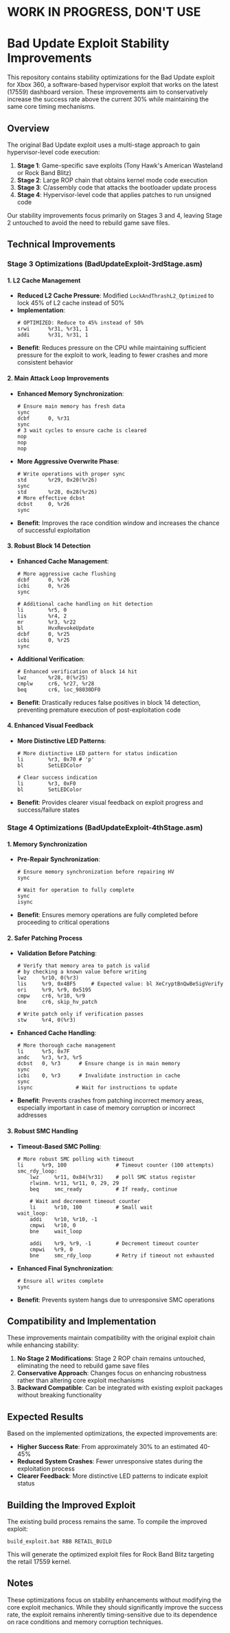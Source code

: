 # WORK IN PROGRESS, DON'T USE

# Bad Update Exploit Stability Improvements

This repository contains stability optimizations for the Bad Update exploit for Xbox 360, a software-based hypervisor exploit that works on the latest (17559) dashboard version. These improvements aim to conservatively increase the success rate above the current 30% while maintaining the same core timing mechanisms.

## Overview

The original Bad Update exploit uses a multi-stage approach to gain hypervisor-level code execution:

1. **Stage 1**: Game-specific save exploits (Tony Hawk's American Wasteland or Rock Band Blitz)
2. **Stage 2**: Large ROP chain that obtains kernel mode code execution
3. **Stage 3**: C/assembly code that attacks the bootloader update process
4. **Stage 4**: Hypervisor-level code that applies patches to run unsigned code

Our stability improvements focus primarily on Stages 3 and 4, leaving Stage 2 untouched to avoid the need to rebuild game save files.

## Technical Improvements

### Stage 3 Optimizations (BadUpdateExploit-3rdStage.asm)

#### 1. L2 Cache Management
- **Reduced L2 Cache Pressure**: Modified `LockAndThrashL2_Optimized` to lock 45% of L2 cache instead of 50%
- **Implementation**:
  ```assembly
  # OPTIMIZED: Reduce to 45% instead of 50%
  srwi      %r31, %r31, 1
  addi      %r31, %r31, 1
  ```
- **Benefit**: Reduces pressure on the CPU while maintaining sufficient pressure for the exploit to work, leading to fewer crashes and more consistent behavior

#### 2. Main Attack Loop Improvements
- **Enhanced Memory Synchronization**:
  ```assembly
  # Ensure main memory has fresh data
  sync
  dcbf      0, %r31
  sync
  # 3 wait cycles to ensure cache is cleared
  nop
  nop
  nop
  ```
- **More Aggressive Overwrite Phase**:
  ```assembly
  # Write operations with proper sync
  std       %r29, 0x20(%r26)
  sync
  std       %r28, 0x28(%r26)
  # More effective dcbst
  dcbst     0, %r26
  sync
  ```
- **Benefit**: Improves the race condition window and increases the chance of successful exploitation

#### 3. Robust Block 14 Detection
- **Enhanced Cache Management**:
  ```assembly
  # More aggressive cache flushing
  dcbf      0, %r26
  icbi      0, %r26
  sync
  
  # Additional cache handling on hit detection
  li        %r5, 0
  lis       %r4, 2
  mr        %r3, %r22
  bl        HvxRevokeUpdate
  dcbf      0, %r25
  icbi      0, %r25
  sync
  ```
- **Additional Verification**:
  ```assembly
  # Enhanced verification of block 14 hit
  lwz       %r28, 0(%r25)
  cmplw     cr6, %r27, %r28
  beq       cr6, loc_98030DF0
  ```
- **Benefit**: Drastically reduces false positives in block 14 detection, preventing premature execution of post-exploitation code

#### 4. Enhanced Visual Feedback
- **More Distinctive LED Patterns**:
  ```assembly
  # More distinctive LED pattern for status indication
  li        %r3, 0x70 # 'p'
  bl        SetLEDColor
  
  # Clear success indication
  li        %r3, 0xF0
  bl        SetLEDColor
  ```
- **Benefit**: Provides clearer visual feedback on exploit progress and success/failure states

### Stage 4 Optimizations (BadUpdateExploit-4thStage.asm)

#### 1. Memory Synchronization
- **Pre-Repair Synchronization**:
  ```assembly
  # Ensure memory synchronization before repairing HV
  sync
  
  # Wait for operation to fully complete
  sync
  isync
  ```
- **Benefit**: Ensures memory operations are fully completed before proceeding to critical operations

#### 2. Safer Patching Process
- **Validation Before Patching**:
  ```assembly
  # Verify that memory area to patch is valid
  # by checking a known value before writing
  lwz     %r10, 0(%r3)
  lis     %r9, 0x4BF5     # Expected value: bl XeCryptBnQwBeSigVerify
  ori     %r9, %r9, 0x5195
  cmpw    cr6, %r10, %r9
  bne     cr6, skip_hv_patch
  
  # Write patch only if verification passes
  stw     %r4, 0(%r3)
  ```
- **Enhanced Cache Handling**:
  ```assembly
  # More thorough cache management
  li      %r5, 0x7F
  andc    %r3, %r3, %r5
  dcbst   0, %r3      # Ensure change is in main memory
  sync
  icbi    0, %r3      # Invalidate instruction in cache
  sync
  isync              # Wait for instructions to update
  ```
- **Benefit**: Prevents crashes from patching incorrect memory areas, especially important in case of memory corruption or incorrect addresses

#### 3. Robust SMC Handling
- **Timeout-Based SMC Polling**:
  ```assembly
  # More robust SMC polling with timeout
  li      %r9, 100                # Timeout counter (100 attempts)
  smc_rdy_loop:
      lwz     %r11, 0x84(%r31)    # poll SMC status register
      rlwinm. %r11, %r11, 0, 29, 29
      beq     smc_ready           # If ready, continue
      
      # Wait and decrement timeout counter
      li      %r10, 100           # Small wait
  wait_loop:
      addi    %r10, %r10, -1
      cmpwi   %r10, 0
      bne     wait_loop
      
      addi    %r9, %r9, -1        # Decrement timeout counter
      cmpwi   %r9, 0
      bne     smc_rdy_loop        # Retry if timeout not exhausted
  ```
- **Enhanced Final Synchronization**:
  ```assembly
  # Ensure all writes complete
  sync
  ```
- **Benefit**: Prevents system hangs due to unresponsive SMC operations

## Compatibility and Implementation

These improvements maintain compatibility with the original exploit chain while enhancing stability:

1. **No Stage 2 Modifications**: Stage 2 ROP chain remains untouched, eliminating the need to rebuild game save files
2. **Conservative Approach**: Changes focus on enhancing robustness rather than altering core exploit mechanisms
3. **Backward Compatible**: Can be integrated with existing exploit packages without breaking functionality

## Expected Results

Based on the implemented optimizations, the expected improvements are:

- **Higher Success Rate**: From approximately 30% to an estimated 40-45%
- **Reduced System Crashes**: Fewer unresponsive states during the exploitation process
- **Clearer Feedback**: More distinctive LED patterns to indicate exploit status

## Building the Improved Exploit

The existing build process remains the same. To compile the improved exploit:

```
build_exploit.bat RBB RETAIL_BUILD
```

This will generate the optimized exploit files for Rock Band Blitz targeting the retail 17559 kernel.

## Notes

These optimizations focus on stability enhancements without modifying the core exploit mechanics. While they should significantly improve the success rate, the exploit remains inherently timing-sensitive due to its dependence on race conditions and memory corruption techniques.
